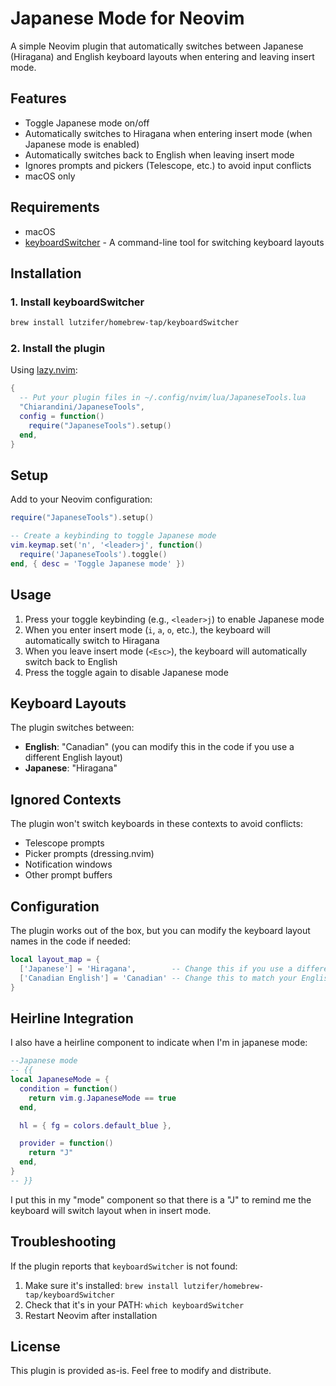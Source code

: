 # Japanese Mode for Neovim

A simple Neovim plugin that automatically switches between Japanese (Hiragana) and English keyboard layouts when entering and leaving insert mode.

## Features

- Toggle Japanese mode on/off
- Automatically switches to Hiragana when entering insert mode (when Japanese mode is enabled)
- Automatically switches back to English when leaving insert mode
- Ignores prompts and pickers (Telescope, etc.) to avoid input conflicts
- macOS only

## Requirements

- macOS
- [keyboardSwitcher](https://github.com/lutzifer/homebrew-tap) - A command-line tool for switching keyboard layouts

## Installation

### 1. Install keyboardSwitcher

```bash
brew install lutzifer/homebrew-tap/keyboardSwitcher
```

### 2. Install the plugin

Using [lazy.nvim](https://github.com/folke/lazy.nvim):

```lua
{
  -- Put your plugin files in ~/.config/nvim/lua/JapaneseTools.lua
  "Chiarandini/JapaneseTools",
  config = function()
    require("JapaneseTools").setup()
  end,
}
```


## Setup

Add to your Neovim configuration:

```lua
require("JapaneseTools").setup()

-- Create a keybinding to toggle Japanese mode
vim.keymap.set('n', '<leader>j', function()
  require('JapaneseTools').toggle()
end, { desc = 'Toggle Japanese mode' })
```

## Usage

1. Press your toggle keybinding (e.g., `<leader>j`) to enable Japanese mode
2. When you enter insert mode (`i`, `a`, `o`, etc.), the keyboard will automatically switch to Hiragana
3. When you leave insert mode (`<Esc>`), the keyboard will automatically switch back to English
4. Press the toggle again to disable Japanese mode

## Keyboard Layouts

The plugin switches between:
- **English**: "Canadian" (you can modify this in the code if you use a different English layout)
- **Japanese**: "Hiragana"

## Ignored Contexts

The plugin won't switch keyboards in these contexts to avoid conflicts:
- Telescope prompts
- Picker prompts (dressing.nvim)
- Notification windows
- Other prompt buffers

## Configuration

The plugin works out of the box, but you can modify the keyboard layout names in the code if needed:

```lua
local layout_map = {
  ['Japanese'] = 'Hiragana',        -- Change this if you use a different Japanese input method
  ['Canadian English'] = 'Canadian' -- Change this to match your English layout
}
```

## Heirline Integration

I also have a heirline component to indicate when I'm in japanese mode:

```lua
--Japanese mode
-- {{
local JapaneseMode = {
  condition = function()
    return vim.g.JapaneseMode == true
  end,

  hl = { fg = colors.default_blue },

  provider = function()
    return "J"
  end,
}
-- }}
```
I put this in my "mode" component so that there is a "J" to remind me the keyboard will
switch layout when in insert mode.

## Troubleshooting

If the plugin reports that `keyboardSwitcher` is not found:

1. Make sure it's installed: `brew install lutzifer/homebrew-tap/keyboardSwitcher`
2. Check that it's in your PATH: `which keyboardSwitcher`
3. Restart Neovim after installation

## License

This plugin is provided as-is. Feel free to modify and distribute.
